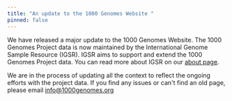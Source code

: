 ```yaml
---
title: "An update to the 1000 Genomes Website "
pinned: false
---
```


We have released a major update to the 1000 Genomes Website. The 1000 Genomes Project data is now maintained by the International Genome Sample Resource (IGSR). IGSR aims to support and extend the 1000 Genomes Project data. You can read more about IGSR on our [about page](/about).

We are in the process of updating all the context to reflect the ongoing efforts with the project data. If you find any issues or can't find an old page, please email [info@1000genomes.org](mailto:info@1000genomes.org)

